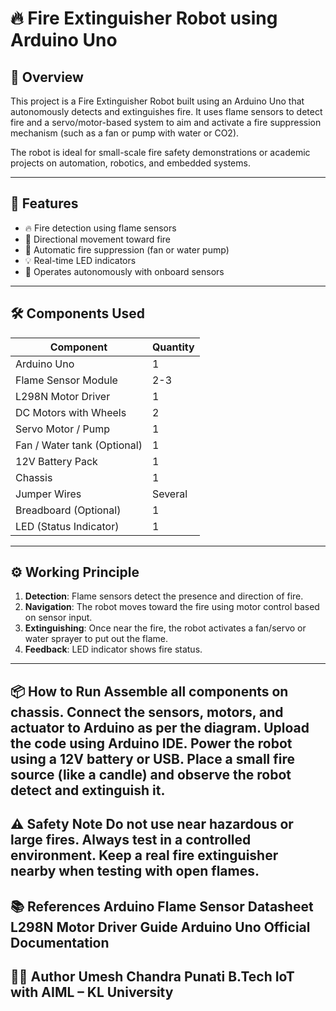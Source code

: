 # 🔥 Fire Extinguisher Robot using Arduino Uno

## 🚀 Overview

This project is a Fire Extinguisher Robot built using an Arduino Uno that autonomously detects and extinguishes fire. It uses flame sensors to detect fire and a servo/motor-based system to aim and activate a fire suppression mechanism (such as a fan or pump with water or CO2).

The robot is ideal for small-scale fire safety demonstrations or academic projects on automation, robotics, and embedded systems.

---

## 🧠 Features

- 🔥 Fire detection using flame sensors
- 🧭 Directional movement toward fire
- 🎯 Automatic fire suppression (fan or water pump)
- 💡 Real-time LED indicators
- 🔌 Operates autonomously with onboard sensors

---

## 🛠️ Components Used

| Component             | Quantity |
|----------------------|----------|
| Arduino Uno          | 1        |
| Flame Sensor Module  | 2-3      |
| L298N Motor Driver   | 1        |
| DC Motors with Wheels| 2        |
| Servo Motor / Pump   | 1        |
| Fan / Water tank (Optional) | 1        |
| 12V Battery Pack     | 1        |
| Chassis              | 1        |
| Jumper Wires         | Several  |
| Breadboard (Optional)| 1        |
| LED (Status Indicator)| 1       |

---

## ⚙️ Working Principle

1. **Detection**: Flame sensors detect the presence and direction of fire.
2. **Navigation**: The robot moves toward the fire using motor control based on sensor input.
3. **Extinguishing**: Once near the fire, the robot activates a fan/servo or water sprayer to put out the flame.
4. **Feedback**: LED indicator shows fire status.

---

 📦 How to Run
Assemble all components on chassis.
Connect the sensors, motors, and actuator to Arduino as per the diagram.
Upload the code using Arduino IDE.
Power the robot using a 12V battery or USB.
Place a small fire source (like a candle) and observe the robot detect and extinguish it.
--

⚠️ Safety Note
Do not use near hazardous or large fires.
Always test in a controlled environment.
Keep a real fire extinguisher nearby when testing with open flames.
--

📚 References
Arduino Flame Sensor Datasheet
L298N Motor Driver Guide
Arduino Uno Official Documentation
--

🧑‍💻 Author
Umesh Chandra Punati
B.Tech IoT with AIML – KL University
--
